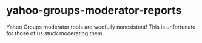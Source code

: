 yahoo-groups-moderator-reports
==============================

Yahoo Groups moderator tools are woefully nonexistant! This is unfortunate for those of us stuck moderating them.